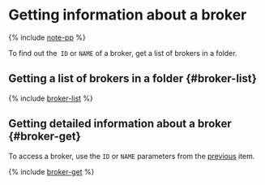 # Getting information about a broker

{% include [note-pp](../../../_includes/iot-core/note-pp.md) %}

To find out the` ID` or `NAME` of a broker, get a list of brokers in a folder.

## Getting a list of brokers in a folder {#broker-list}

{% include [broker-list](../../../_includes/iot-core/broker-list.md) %}

## Getting detailed information about a broker {#broker-get}

To access a broker, use the `ID` or `NAME` parameters from the [previous](#broker-list) item.

{% include [broker-get](../../../_includes/iot-core/broker-get.md) %}